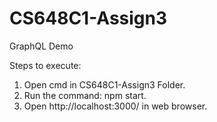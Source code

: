 # CS648C1-Assign3
 GraphQL Demo
 
 Steps to execute:
 1. Open cmd in CS648C1-Assign3 Folder.
 2. Run the command: npm start.
 3. Open http://localhost:3000/ in web browser.
